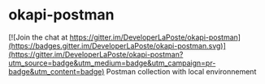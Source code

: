 # okapi-postman

[![Join the chat at https://gitter.im/DeveloperLaPoste/okapi-postman](https://badges.gitter.im/DeveloperLaPoste/okapi-postman.svg)](https://gitter.im/DeveloperLaPoste/okapi-postman?utm_source=badge&utm_medium=badge&utm_campaign=pr-badge&utm_content=badge)
Postman collection with local environnement

